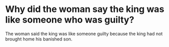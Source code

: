 # Why did the woman say the king was like someone who was guilty?

The woman said the king was like someone guilty because the king had not brought home his banished son.
